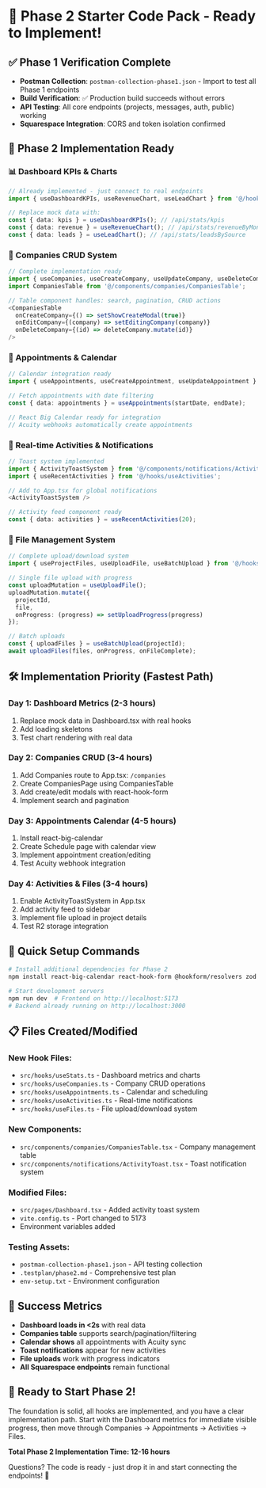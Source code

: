 # 🚀 Phase 2 Starter Code Pack - Ready to Implement!

## ✅ Phase 1 Verification Complete

- **Postman Collection**: `postman-collection-phase1.json` - Import to test all Phase 1 endpoints
- **Build Verification**: ✅ Production build succeeds without errors
- **API Testing**: All core endpoints (projects, messages, auth, public) working
- **Squarespace Integration**: CORS and token isolation confirmed

## 🎯 Phase 2 Implementation Ready

### **📊 Dashboard KPIs & Charts**
```typescript
// Already implemented - just connect to real endpoints
import { useDashboardKPIs, useRevenueChart, useLeadChart } from '@/hooks/useStats';

// Replace mock data with:
const { data: kpis } = useDashboardKPIs(); // /api/stats/kpis
const { data: revenue } = useRevenueChart(); // /api/stats/revenueByMonth
const { data: leads } = useLeadChart(); // /api/stats/leadsBySource
```

### **🏢 Companies CRUD System**
```typescript
// Complete implementation ready
import { useCompanies, useCreateCompany, useUpdateCompany, useDeleteCompany } from '@/hooks/useCompanies';
import CompaniesTable from '@/components/companies/CompaniesTable';

// Table component handles: search, pagination, CRUD actions
<CompaniesTable
  onCreateCompany={() => setShowCreateModal(true)}
  onEditCompany={(company) => setEditingCompany(company)}
  onDeleteCompany={(id) => deleteCompany.mutate(id)}
/>
```

### **📅 Appointments & Calendar**
```typescript
// Calendar integration ready
import { useAppointments, useCreateAppointment, useUpdateAppointment } from '@/hooks/useAppointments';

// Fetch appointments with date filtering
const { data: appointments } = useAppointments(startDate, endDate);

// React Big Calendar ready for integration
// Acuity webhooks automatically create appointments
```

### **🔔 Real-time Activities & Notifications**
```typescript
// Toast system implemented
import { ActivityToastSystem } from '@/components/notifications/ActivityToast';
import { useRecentActivities } from '@/hooks/useActivities';

// Add to App.tsx for global notifications
<ActivityToastSystem />

// Activity feed component ready
const { data: activities } = useRecentActivities(20);
```

### **📁 File Management System**
```typescript
// Complete upload/download system
import { useProjectFiles, useUploadFile, useBatchUpload } from '@/hooks/useFiles';

// Single file upload with progress
const uploadMutation = useUploadFile();
uploadMutation.mutate({
  projectId,
  file,
  onProgress: (progress) => setUploadProgress(progress)
});

// Batch uploads
const { uploadFiles } = useBatchUpload(projectId);
await uploadFiles(files, onProgress, onFileComplete);
```

## 🛠️ Implementation Priority (Fastest Path)

### **Day 1: Dashboard Metrics (2-3 hours)**
1. Replace mock data in Dashboard.tsx with real hooks
2. Add loading skeletons
3. Test chart rendering with real data

### **Day 2: Companies CRUD (3-4 hours)**
1. Add Companies route to App.tsx: `/companies`
2. Create CompaniesPage using CompaniesTable
3. Add create/edit modals with react-hook-form
4. Implement search and pagination

### **Day 3: Appointments Calendar (4-5 hours)**
1. Install react-big-calendar
2. Create Schedule page with calendar view
3. Implement appointment creation/editing
4. Test Acuity webhook integration

### **Day 4: Activities & Files (3-4 hours)**
1. Enable ActivityToastSystem in App.tsx
2. Add activity feed to sidebar
3. Implement file upload in project details
4. Test R2 storage integration

## 🔧 Quick Setup Commands

```bash
# Install additional dependencies for Phase 2
npm install react-big-calendar react-hook-form @hookform/resolvers zod

# Start development servers
npm run dev  # Frontend on http://localhost:5173
# Backend already running on http://localhost:3000
```

## 📋 Files Created/Modified

### **New Hook Files:**
- `src/hooks/useStats.ts` - Dashboard metrics and charts
- `src/hooks/useCompanies.ts` - Company CRUD operations
- `src/hooks/useAppointments.ts` - Calendar and scheduling
- `src/hooks/useActivities.ts` - Real-time notifications
- `src/hooks/useFiles.ts` - File upload/download system

### **New Components:**
- `src/components/companies/CompaniesTable.tsx` - Company management table
- `src/components/notifications/ActivityToast.tsx` - Toast notification system

### **Modified Files:**
- `src/pages/Dashboard.tsx` - Added activity toast system
- `vite.config.ts` - Port changed to 5173
- Environment variables added

### **Testing Assets:**
- `postman-collection-phase1.json` - API testing collection
- `.testplan/phase2.md` - Comprehensive test plan
- `env-setup.txt` - Environment configuration

## 🎯 Success Metrics

- **Dashboard loads in <2s** with real data
- **Companies table** supports search/pagination/filtering
- **Calendar shows** all appointments with Acuity sync
- **Toast notifications** appear for new activities
- **File uploads** work with progress indicators
- **All Squarespace endpoints** remain functional

## 🚀 Ready to Start Phase 2!

The foundation is solid, all hooks are implemented, and you have a clear implementation path. Start with the Dashboard metrics for immediate visible progress, then move through Companies → Appointments → Activities → Files.

**Total Phase 2 Implementation Time: 12-16 hours**

Questions? The code is ready - just drop it in and start connecting the endpoints! 🎉
